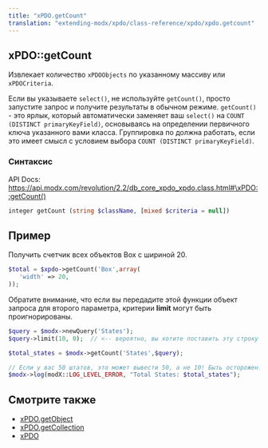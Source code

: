 ```yaml
---
title: "xPDO.getCount"
translation: "extending-modx/xpdo/class-reference/xpdo/xpdo.getcount"
---
```


## xPDO::getCount

Извлекает количество `xPDOObjects` по указанному массиву или `xPDOCriteria`.

Если вы указываете `select()`, не используйте `getCount()`, просто запустите запрос и получите результаты в обычном режиме.
`getCount()` - это ярлык, который автоматически заменяет ваш `select()` на `COUNT (DISTINCT primaryKeyField)`, основываясь на определении первичного ключа указанного вами класса. Группировка по должна работать, если это имеет смысл с условием выбора `COUNT (DISTINCT primaryKeyField)`.

### Синтаксис

API Docs: <https://api.modx.com/revolution/2.2/db_core_xpdo_xpdo.class.html#\xPDO::getCount()>

```php
integer getCount (string $className, [mixed $criteria = null])
```

## Пример

Получить счетчик всех объектов Box с шириной 20.

```php
$total = $xpdo->getCount('Box',array(
   'width' => 20,
));
```

Обратите внимание, что если вы передадите этой функции объект запроса для второго параметра, критерии **limit** могут быть проигнорированы.

```php
$query = $modx->newQuery('States');
$query->limit(10, 0);  // <-- вероятно, вы хотите поставить эту строку ПОСЛЕ getCount

$total_states = $modx->getCount('States',$query);

// Если у вас 50 штатов, это может вывести 50, а не 10! Быть осторожен!
$modx->log(modX::LOG_LEVEL_ERROR, "Total States: $total_states");
```

## Смотрите также

-   [xPDO.getObject](extending-modx/xpdo/class-reference/xpdo/xpdo.getobject "xPDO.getObject")
-   [xPDO.getCollection](extending-modx/xpdo/class-reference/xpdo/xpdo.getcollection "xPDO.getCollection")
-   [xPDO](extending-modx/xpdo "xPDO")
